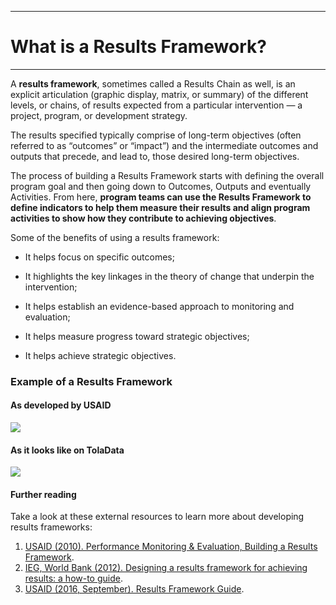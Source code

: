 ****
# What is a Results Framework?
---
A **results framework**, sometimes called a Results Chain as well, is an explicit articulation \(graphic display, matrix, or summary\) of the different levels, or chains, of results expected from a particular intervention — a project, program, or development strategy.

The results specified typically comprise of long-term objectives (often referred to as “outcomes” or “impact”) and the intermediate outcomes and outputs that precede, and lead to, those desired long-term objectives.

The process of building a Results Framework starts with defining the overall program goal and then going down to Outcomes, Outputs and eventually Activities. From here, **program teams can use the Results Framework to define indicators to help them measure their results and align program activities to show how they contribute to achieving objectives**.

Some of the benefits of using a results framework:

* It helps focus on specific outcomes;

* It highlights the key linkages in the theory of change that underpin the intervention; 

* It helps establish an evidence-based approach to monitoring and evaluation;

* It helps measure progress toward strategic objectives;

* It helps achieve strategic objectives.
<!--
### Sample results framework![](https://lh3.googleusercontent.com/PaA3P20CTbOTYruJ9I9K9aJiJG0koQ0KYlX4GZckia3_2YVW6Moxjwa7ZXJv0mAyzHp3EHjdALJmn_9OvHD4JObESPFcIp0LoidE56FQxYyacwzvF_2N7ZZrcemGvvdGyxDcoP2m)
-->
### **Example of a Results Framework**

#### As developed by USAID
![](/assets_en/USAID-results-framework.png)

#### As it looks like on TolaData
![](/assets_en/RF_kb.PNG)
#### Further reading
Take a look at these external resources to learn more about developing results frameworks:
1. [USAID \(2010\). Performance Monitoring & Evaluation, Building a Results Framework](http://pdf.usaid.gov/pdf_docs/Pnadw113.pdf).  
2. [IEG, World Bank \(2012\). Designing a results framework for achieving results: a how-to guide](https://siteresources.worldbank.org/EXTEVACAPDEV/Resources/designing_results_framework.pdf).
3. [USAID \(2016, September\). Results Framework Guide](http://usaidprojectstarter.org/content/results-framework-rf).


  


